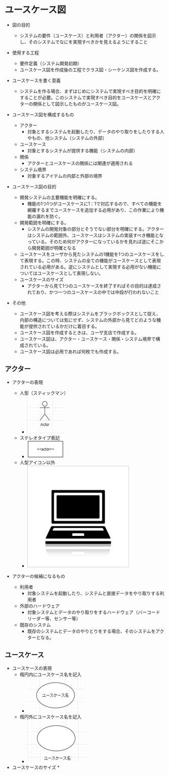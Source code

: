 # ユースケース図

* 図の目的
  * システムの要件（ユースケース）と利用者（アクター）の関係を図示し、そのシステムでなにを実現すべきかを見えるようにすること

* 使用する工程
  * 要件定義（システム開発初期）
  * ユースケース図を作成後の工程でクラス図・シーケンス図を作成する。

* ユースケースを書く意義
  * システムを作る場合、まずはじめにシステムで実現すべき目的を明確にすることが必要。このシステムで実現すべき目的をユースケースとアクターの関係として図示したものがユースケース図。 

* ユースケース図を構成するもの
  * アクター
    * 対象とするシステムを起動したり、データのやり取りをしたりする人やもの、他システム（システムの外部）
  * ユースケース
    * 対象とするシステムが提供する機能（システムの内部）
  * 関係
    * アクターとユースケースの関係には関連が適用される
  * システム境界
    * 対象するアイテムの内部と外部の境界

* ユースケース図の目的
  * 開発システムの主要機能を明確にする。
    * 機能の1つ1つがユースケースに1：1で対応するので、すべての機能を網羅するまでユースケースを追加する必用があり、この作業により機能の漏れを防ぐ。
  * 開発範囲を明確にする。
    * システムの開発対象の部分とそうでない部分を明確にする。アクターはシステムの範囲外、ユースケースはシステムの実装すべき機能となっている。そのため何がアクターになっているかを見れば逆にそこから開発範囲が明確となる  
  * ユースケースをユーザから見たシステムの1機能を1つのユースケースをして表現する。この時、システムの全ての機能がユースケースとして表現されている必用がある。逆にシステムとして実現する必用がない機能についてはユースケースとして表現しない。
  * ユースケースのサイズ
    * アクターから見て1つのユースケースを終了すればその目的は達成されており、かつ一つのユースケースの中では中段が行われないこと

* その他
  * ユースケース図を考える際はシステムをブラックボックスとして捉え、内部の構造については気にせず、システムの外部から見てどのような機能が提供されているかだけに着目する。
  * ユースケース図を作成するときは、ユーザ支店で作成する。
  * ユースケース図は、アクター・ユースケース・関係・システム境界で構成されている。
  * ユースケース図は必用であれば何枚でも作成する。


## アクター
* アクターの表現
  * 人型（スティックマン）
    * ![actor_01](src/actor_1.png)
  * ステレオタイプ表記
    * ![actor_02](src/actor_2.png)
  * 人型アイコン以外
    * ![actor_03](src/actor_3.jpg)

* アクターの候補になるもの
  * 利用者
    * 対象システムを起動したり、システムと直接データをやり取りする利用者
  * 外部のハードウェア
    * 対象システムとデータのやり取りをするハードウェア（バーコードリーダー等、センサー等）
  * 既存のシステム
    * 既存のシステムとデータのやりとりをする場合、そのシステムをアクターとなる。

## ユースケース
* ユースケースの表現
  * 楕円内にユースケース名を記入
    * ![usecase_1](src/usecase_1.png)
  * 楕円外にユースケース名を記入
    * ![usecase_2](src/usecase_2.png)
* ユースケースのサイズ
  * 
